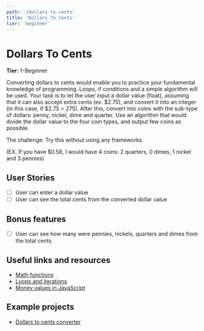 ```yaml
---
path: '/dollars-to-cents'
title: 'Dollars To Cents'
tier: 'beginner'
---
```


# Dollars To Cents

**Tier:** 1-Beginner

Converting dollars to cents would enable you to practice your fundamental knowledge of programming. Loops, if conditions and a simple algorithm will be used.
Your task is to let the user input a dollar value (float), assuming that it can also accept extra cents (ex. $2.75), and convert it into an integer (in this case, if $2.75 = 275). After this, convert into coins with the sub-type of dollars: penny, nickel, dime and quarter. Use an algorithm that would divide the dollar value to the four coin types, and output few coins as possible.

The challenge: Try this without using any frameworks.

(EX. If you have \$0.58, I would have 4 coins: 2 quarters, 0 dimes, 1 nickel and 3 pennies)

## User Stories

- [ ] User can enter a dollar value
- [ ] User can see the total cents from the converted dollar value

## Bonus features

- [ ] User can see how many were pennies, nickels, quarters and dimes from the total cents

## Useful links and resources

- [Math functions](https://developer.mozilla.org/en-US/docs/Web/JavaScript/Reference/Global_Objects/Math)
- [Loops and iterations](https://developer.mozilla.org/en-US/docs/Web/JavaScript/Guide/Loops_and_iteration)
- [Money values in JavaScript](https://timleland.com/money-in-javascript/)

## Example projects

- [Dollars to cents converter](https://github.com/LimonJuice322/Dollars-to-cents-converter)
